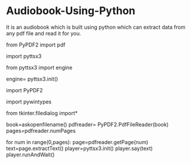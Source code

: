 # Audiobook-Using-Python
It is an audiobook which is built using python which can extract data from any pdf file and read it for you.


from PyPDF2 import pdf

import pyttsx3

from pyttsx3 import engine

engine= pyttsx3.init()

import PyPDF2

import pywintypes

from tkinter.filedialog import*

book=askopenfilename()
pdfreader= PyPDF2.PdfFileReader(book)
pages=pdfreader.numPages

for num in range(0,pages):
    page=pdfreader.getPage(num)
    text=page.extractText()
    player=pyttsx3.init()
    player.say(text)
    player.runAndWait()
